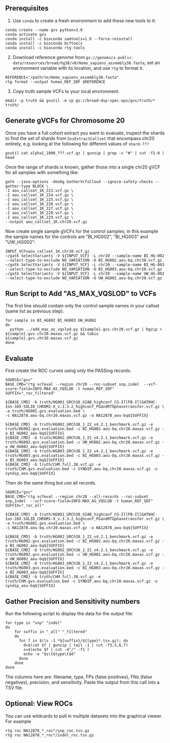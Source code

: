 ## Prerequisites
1. Use `conda` to create a fresh environment to add these new tools to it:
 ```
 conda create --name gvs python=3.8
 conda activate gvs
 conda install -c bioconda samtools=1.9 --force-reinstall
 conda install -c bioconda bcftools
 conda install -c bioconda rtg-tools
```
2. Download reference genome from `gs://genomics-public-data/resources/broad/hg38/v0/Homo_sapiens_assembly38.fasta`, set an environment variable with its location, and use `rtg` to format it.
```
REFERENCE="/path/to/Homo_sapiens_assembly38.fasta"
rtg format --output human_REF_SDF $REFERENCE
```
3. Copy truth sample VCFs to your local environment.
```
mkdir -p truth && gsutil -m cp gs://broad-dsp-spec-ops/gvs/truth/* truth/
```
## Generate gVCFs for Chromosome 20
Once you have a full cohort extract you want to evaluate, inspect the shards to find the set of shards from `GvsExtractCallset` that encompass chr20 entirely, e.g. looking at the following for different values of `shard-???`
```
gsutil cat alpha1_1000_???.vcf.gz | gunzip | grep -v "#" | cut -f1-8 | head
```
Once the range of shards is known, gather those into a single chr20 gVCF for all samples with something like:
```
gatk --java-options -Xms6g GatherVcfsCloud --ignore-safety-checks --gather-type BLOCK \
-I aou_callset_1K_223.vcf.gz \
-I aou_callset_1K_224.vcf.gz \
-I aou_callset_1K_225.vcf.gz \
-I aou_callset_1K_226.vcf.gz \
-I aou_callset_1K_227.vcf.gz \
-I aou_callset_1K_228.vcf.gz \
-I aou_callset_1K_229.vcf.gz \
--output aou_callset_1K.chr20.vcf.gz
```
Now create single sample gVCFs for the control samples; in this example the sample names for the controls are "BI_HG002", "BI_HG003" and "UW_HG002":
```
INPUT_VCF=aou_callset_1K.chr20.vcf.gz
~/gatk SelectVariants -V ${INPUT_VCF} -L chr20 --sample-name BI_HG-002 --select-type-to-exclude NO_VARIATION -O BI_HG002.aou-bq.chr20.vcf.gz
~/gatk SelectVariants -V ${INPUT_VCF} -L chr20 --sample-name BI_HG-003 --select-type-to-exclude NO_VARIATION -O BI_HG003.aou-bq.chr20.vcf.gz
~/gatk SelectVariants -V ${INPUT_VCF} -L chr20 --sample-name UW_HG-002 --select-type-to-exclude NO_VARIATION -O UW_HG002.aou-bq.chr20.vcf.gz
```
## Run Script to Add "AS_MAX_VQSLOD" to VCFs
The first line should contain only the control sample names in your callset (same list as previous step).
```
for sample in BI_HG002 BI_HG003 UW_HG002
do
  python ../add_max_as_vqslod.py ${sample}.gvs.chr20.vcf.gz | bgzip > ${sample}.gvs.chr20.maxas.vcf.gz && tabix ${sample}.gvs.chr20.maxas.vcf.gz
done
```
## Evaluate
First create the ROC curves using only the PASSing records.
```
SOURCE="gvs"
BASE_CMD="rtg vcfeval --region chr20 --roc-subset snp,indel  --vcf-score-field=INFO.MAX_AS_VQSLOD -t human_REF_SDF"
SUFFIX="_roc_filtered"

${BASE_CMD} -b truth/HG001_GRCh38_GIAB_highconf_CG-IllFB-IllGATKHC-Ion-10X-SOLID_CHROM1-X_v.3.3.2_highconf_PGandRTGphasetransfer.vcf.gz \
-e truth/HG001.gvs.evaluation.bed \
-c NA12878.aou-bq.chr20.maxas.vcf.gz -o NA12878_aou-bq${SUFFIX}

${BASE_CMD} -b truth/HG002_GRCh38_1_22_v4.2.1_benchmark.vcf.gz -e truth/HG002.gvs.evaluation.bed -c BI_HG002.aou-bq.chr20.maxas.vcf.gz -o BI_HG002_aou-bq${SUFFIX}
${BASE_CMD} -b truth/HG002_GRCh38_1_22_v4.2.1_benchmark.vcf.gz -e truth/HG002.gvs.evaluation.bed -c UW_HG002.aou-bq.chr20.maxas.vcf.gz -o UW_HG002_aou-bq${SUFFIX}
${BASE_CMD} -b truth/HG003_GRCh38_1_22_v4.2.1_benchmark.vcf.gz -e truth/HG003.gvs.evaluation.bed -c BI_HG003.aou-bq.chr20.maxas.vcf.gz -o BI_HG003_aou-bq${SUFFIX}
${BASE_CMD} -b truth/CHM.full.38.vcf.gz -e truth/CHM.gvs.evaluation.bed -c SYNDIP.aou-bq.chr20.maxas.vcf.gz -o syndip_aou-bq${SUFFIX}
```
Then do the same thing but use all records.
```
SOURCE="gvs"
BASE_CMD="rtg vcfeval --region chr20 --all-records --roc-subset snp,indel  --vcf-score-field=INFO.MAX_AS_VQSLOD -t human_REF_SDF"
SUFFIX="_roc_all"

${BASE_CMD} -b truth/HG001_GRCh38_GIAB_highconf_CG-IllFB-IllGATKHC-Ion-10X-SOLID_CHROM1-X_v.3.3.2_highconf_PGandRTGphasetransfer.vcf.gz \
-e truth/HG001.gvs.evaluation.bed \
-c NA12878.aou-bq.chr20.maxas.vcf.gz -o NA12878_aou-bq${SUFFIX}

${BASE_CMD} -b truth/HG002_GRCh38_1_22_v4.2.1_benchmark.vcf.gz -e truth/HG002.gvs.evaluation.bed -c BI_HG002.aou-bq.chr20.maxas.vcf.gz -o BI_HG002_aou-bq${SUFFIX}
${BASE_CMD} -b truth/HG002_GRCh38_1_22_v4.2.1_benchmark.vcf.gz -e truth/HG002.gvs.evaluation.bed -c UW_HG002.aou-bq.chr20.maxas.vcf.gz -o UW_HG002_aou-bq${SUFFIX}
${BASE_CMD} -b truth/HG003_GRCh38_1_22_v4.2.1_benchmark.vcf.gz -e truth/HG003.gvs.evaluation.bed -c BI_HG003.aou-bq.chr20.maxas.vcf.gz -o BI_HG003_aou-bq${SUFFIX}
${BASE_CMD} -b truth/CHM.full.38.vcf.gz -e truth/CHM.gvs.evaluation.bed -c SYNDIP.aou-bq.chr20.maxas.vcf.gz -o syndip_aou-bq${SUFFIX}
```
## Gather Precision and Sensitivity numbers
Run the following script to display the data for the output file:
```
for type in "snp" "indel"
do
    for suffix in "_all" "_filtered"
    do
      for f in $(ls -1 *${suffix}/${type}*.tsv.gz); do
        d=$(cat $f | gunzip | tail -1 | cut -f3,5,6,7)
        s=$(echo $f | cut -d"/" -f1 )
        echo -e "$s\t$type\t$d"
      done
    done
done

```
The columns here are: filename, type, FPs (false positives), FNs (false negatives), precision, and sensitivity. Paste the output from this call into a TSV file.
## Optional: View ROCs
You can use wildcards to pull in multiple datasets into the graphical viewer. For example
```
rtg roc NA12878_*_roc*/snp_roc.tsv.gz 
rtg roc NA12878_*_roc*/indel_roc.tsv.gz 
```
